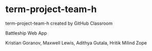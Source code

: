# term-project-team-h
term-project-team-h created by GitHub Classroom

Battleship Web App

Kristian Goranov,
Maxwell Lewis,
Adithya Gutala,
Hritik Milind Zope

